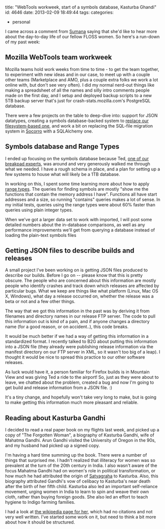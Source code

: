 title: "WebTools workweek, start of a symbols database, Kasturba Ghandi"
id: 4646
date: 2013-02-09 18:49:44
tags: 
categories: 
- personal

I came across a comment from [Sumana](https://www.mediawiki.org/wiki/User:Sumanah) saying that she'd like to hear more about the day-to-day life of our fellow FLOSS women. So here's a run-down of my past week:

## Mozilla WebTools team workweek

Mozilla teams hold work weeks from time to time - to get the team together, to experiment with new ideas and in our case, to meet up with a couple other teams (Marketplace and AMO, plus a couple extra folks we work a lot online with, but don't see very often). I did my normal nerd-out things like making a spreadsheet of all the names and silly intro comments people made on the first day, and I setup and deployed backup scripts to a new 5TB backup server that's just for crash-stats.mozilla.com's PostgreSQL database. 

There were a few projects on the table to deep-dive into: support for JSON datatypes, creating a symbols database-backed system to [replace our filesystem-based one](http://symbols.mozilla.org), and work a bit on replacing the SQL-file migration system in [Socorro](http://github.com/mozilla/socorro) with a SQLAlchemy one. 

## Symbols database and Range Types

I ended up focusing on the symbols database because Ted, [one of our breakpad experts](https://code.google.com/p/google-breakpad/), was around and very generously walked me through what we needed. I have a rough schema in place, and a plan for setting up a few systems to house what will likely be a 1TB database.

In working on this, I spent some time learning more about how to apply [range types](http://www.postgresql.org/docs/devel/static/rangetypes.html). The queries for finding symbols are mostly "show me the functions that contain the memory address I have". Functions all have start addresses and a size, so running "contains" queries makes a lot of sense. In my initial tests, queries using the range types were about 60% faster than queries using plain integer types.

When we've got a larger data set to work with imported, I will post some detailed numbers about the in-database comparisons, as well as any performance improvements we'll get from querying a database instead of loading the plain-text symbols files

## Getting JSON files to describe builds and releases

A small project I've been working on is getting JSON files produced to describe our builds. Before I go on -- please know that this is pretty obscure. The people who are concerned about this information are mostly people who identify crashes and track down which releases are affected by particular bugs. What we keep are things like what platform (Linux, Mac OS X, Windows), what day a release occurred on, whether the release was a beta or not and a few other things.

The way that we got this information in the past was by deriving it from filenames and directory names in our release FTP server. The code to pull this information out is kind of a pain, and if anyone changes a directory name (for a good reason, or on accident..), this code breaks. 

It would be much better if we had a way of getting this information in a standardized format. I recently talked to B2G about putting this information into a JSON file (they already were publishing release information via the manifest directory on our FTP server in XML, so it wasn't too big of a leap).  I thought it would be nice to spread this practice to our other software releases.

As luck would have it, a person familiar for Firefox builds is in Mountain View and was giving Ted a ride to the airport! So, just as they were about to leave, we chatted about the problem, created a bug and now I'm going to get build and release information from a JSON file. :)

It's a tiny change, and hopefully won't take very long to make, but is going to make getting this information much more pleasant and reliable.

## Reading about Kasturba Gandhi

I decided to read a real paper book on my flights last week, and picked up a copy of "The Forgotten Woman", a biography of Kasturba Gandhi, wife of Mahatma Gandhi. Arun Gandhi visited the University of Oregon in the 90s, and my husband had picked up a signed copy. 

I'm having a hard time summing up the book. There were a number of things that surprised me. I hadn't realized that illiteracy for women was so prevalent at the turn of the 20th century in India. I also wasn't aware of the focus Mahatma Gandhi had on women's role in political transformation, or how much he had attributed the origin of [Satyagraha](http://en.wikipedia.org/wiki/Satyagraha) to Kasturba. Also, this biography attributed Gandhi's vow of celibacy to Kasturba's near death after the birth of her fifth child.  Kasturba also led an important self-reliance movement, urging women in India to learn to spin and weave their own cloth, rather than buying foreign goods. She also led an effort to teach hygiene to Indigo farming families.

I had a look at [the wikipedia page for her](http://en.wikipedia.org/wiki/Kasturba_Gandhi), which had no citations and not very well written. I've started some work on it, but need to think a bit more about how it should be structured. 
